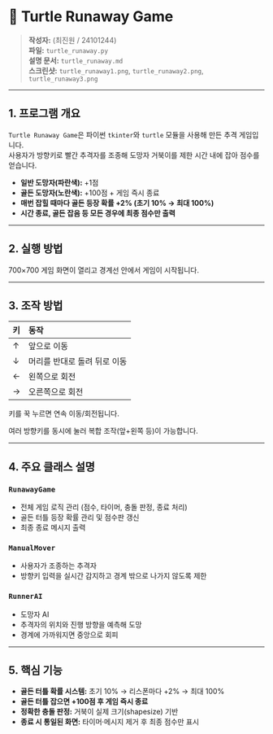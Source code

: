 # 🐢 Turtle Runaway Game

> **작성자:** (최진원 / 24101244)  
> **파일:** `turtle_runaway.py`  
> **설명 문서:** `turtle_runaway.md`  
> **스크린샷:** `turtle_runaway1.png`, `turtle_runaway2.png`, `turtle_runaway3.png`

---

## 1. 프로그램 개요

`Turtle Runaway Game`은 파이썬 `tkinter`와 `turtle` 모듈을 사용해 만든 추격 게임입니다.  
사용자가 방향키로 빨간 추격자를 조종해 도망자 거북이를 제한 시간 내에 잡아 점수를 얻습니다.

*   **일반 도망자(파란색):** +1점
*   **골든 도망자(노란색):** +100점 + 게임 즉시 종료
*   **매번 잡힐 때마다 골든 등장 확률 +2% (초기 10% → 최대 100%)**
*   **시간 종료, 골든 잡음 등 모든 경우에 최종 점수만 출력**

---

## 2. 실행 방법

700×700 게임 화면이 열리고 경계선 안에서 게임이 시작됩니다.

---

## 3. 조작 방법

| 키  | 동작                    |
| :-- | :---------------------- |
| ↑   | 앞으로 이동             |
| ↓   | 머리를 반대로 돌려 뒤로 이동 |
| ←   | 왼쪽으로 회전           |
| →   | 오른쪽으로 회전         |

키를 꾹 누르면 연속 이동/회전됩니다.

여러 방향키를 동시에 눌러 복합 조작(앞+왼쪽 등)이 가능합니다.

---

## 4. 주요 클래스 설명

### `RunawayGame`

*   전체 게임 로직 관리 (점수, 타이머, 충돌 판정, 종료 처리)
*   골든 터틀 등장 확률 관리 및 점수판 갱신
*   최종 종료 메시지 출력

### `ManualMover`

*   사용자가 조종하는 추격자
*   방향키 입력을 실시간 감지하고 경계 밖으로 나가지 않도록 제한

### `RunnerAI`

*   도망자 AI
*   추격자의 위치와 진행 방향을 예측해 도망
*   경계에 가까워지면 중앙으로 회피

---

## 5. 핵심 기능

*   **골든 터틀 확률 시스템:** 초기 10% → 리스폰마다 +2% → 최대 100%
*   **골든 터틀 잡으면 +100점 후 게임 즉시 종료**
*   **정확한 충돌 판정:** 거북이 실제 크기(shapesize) 기반
*   **종료 시 통일된 화면:** 타이머·메시지 제거 후 최종 점수만 표시

